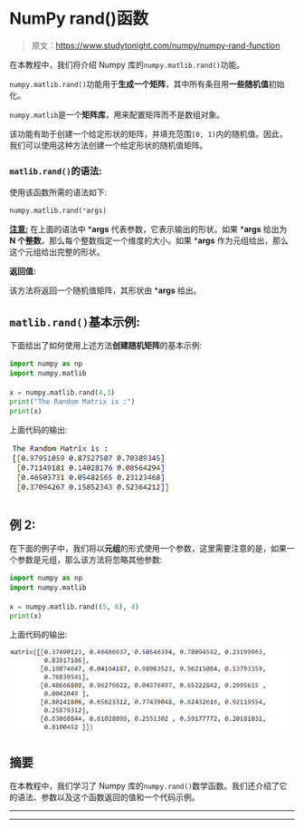 # NumPy rand()函数

> 原文：<https://www.studytonight.com/numpy/numpy-rand-function>

在本教程中，我们将介绍 Numpy 库的`numpy.matlib.rand()`功能。

`numpy.matlib.rand()`功能用于**生成一个矩阵**，其中所有条目用**一些随机值**初始化。

`numpy.matlib`是一个**矩阵库**，用来配置矩阵而不是数组对象。

该功能有助于创建一个给定形状的矩阵，并填充范围`[0, 1)`内的随机值。因此，我们可以使用这种方法创建一个给定形状的随机值矩阵。

### `matlib.rand()`的语法:

使用该函数所需的语法如下:

```py
numpy.matlib.rand(*args)
```

<u>**注意:**</u> 在上面的语法中 ***args** 代表参数，它表示输出的形状。如果 ***args** 给出为 **N 个整数**，那么每个整数指定一个维度的大小。如果 ***args** 作为元组给出，那么这个元组给出完整的形状。

**返回值:**

该方法将返回一个随机值矩阵，其形状由 ***args** 给出。

## `matlib.rand()`基本示例:

下面给出了如何使用上述方法**创建随机矩阵**的基本示例:

```py
import numpy as np  
import numpy.matlib  

x = numpy.matlib.rand(4,3)
print("The Random Matrix is :")
print(x)
```

上面代码的输出:

![Numpy rand() function output example](img/dfc48aa28ecaf1d9ea0411d5b5e2b65a.png)

## 例 2:

在下面的例子中，我们将以**元组**的形式使用一个参数，这里需要注意的是，如果一个参数是元组，那么该方法将忽略其他参数:

```py
import numpy as np
import numpy.matlib

x = numpy.matlib.rand((5, 6), 4)
print(x)
```

上面代码的输出:

![Numpy rand() function output example](img/091c89319aa2f37185dca00900679d65.png)

## 摘要

在本教程中，我们学习了 Numpy 库的`numpy.rand()`数学函数。我们还介绍了它的语法、参数以及这个函数返回的值和一个代码示例。

* * *

* * *